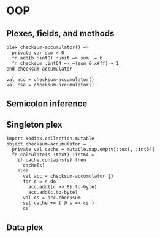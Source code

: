 # OOP

## Plexes, fields, and methods

```kodiak
plex checksum-accumulator() =>
  private var sum = 0
  fn add(b :int8) :unit => sum += b
  fn checksum :int64 => ~(sum & x#ff) + 1
end checksum-accumulator

val acc = checksum-accumulator()
val csa = checksum-accumulator()
```

## Semicolon inference

## Singleton plex

```kodiak
import kodiak.collection.mutable
object checksum-accumulator =
  private val cache = mutable.map.empty[:text, :int64]
  fn calculate(s :text) :int64 =
    if cache.contains(s) then
      cache[s]
    else
      val acc = checksum-accumulator {}
      for c = s do
        acc.add((c >> 8).to-byte)
        acc.add(c.to-byte)
      val cs = acc.checksum
      set cache += { @ s => cs }
      cs`
```

## Data plex
